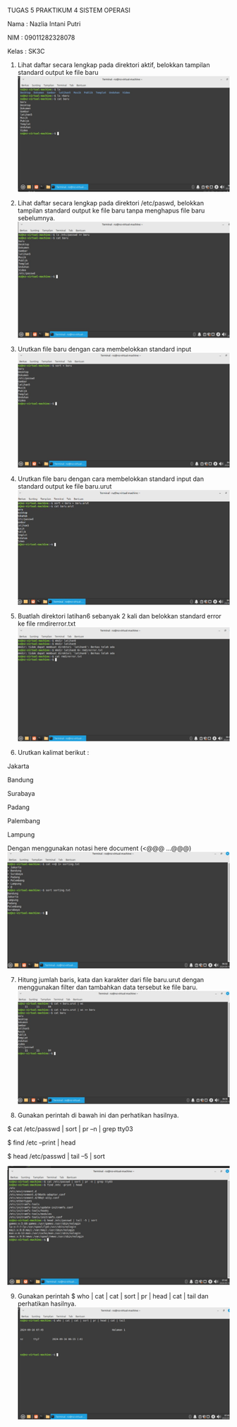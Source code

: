 TUGAS 5 PRAKTIKUM 4 SISTEM OPERASI 


Nama    : Nazlia Intani Putri

NIM     : 09011282328078

Kelas   : SK3C



1. Lihat daftar secara lengkap pada direktori aktif, belokkan tampilan standard output ke file
baru 
![Alt Text](https://github.com/Nazlia16/Nazlia-Intani-Putri-09011282328078-SK3C-Sistem-Operasi/blob/main/GALERI%20SO%20P5/1.jpg)

2. Lihat daftar secara lengkap pada direktori /etc/paswd, belokkan tampilan standard output
ke file baru tanpa menghapus file baru sebelumnya.
![Alt Text](https://github.com/Nazlia16/Nazlia-Intani-Putri-09011282328078-SK3C-Sistem-Operasi/blob/main/GALERI%20SO%20P5/2.jpg)

3. Urutkan file baru dengan cara membelokkan standard input
![Alt Text](https://github.com/Nazlia16/Nazlia-Intani-Putri-09011282328078-SK3C-Sistem-Operasi/blob/main/GALERI%20SO%20P5/3.jpg)

4. Urutkan file baru dengan cara membelokkan standard input dan standard output ke file
baru.urut
![Alt Text](https://github.com/Nazlia16/Nazlia-Intani-Putri-09011282328078-SK3C-Sistem-Operasi/blob/main/GALERI%20SO%20P5/4.jpg)

5. Buatlah direktori latihan6 sebanyak 2 kali dan belokkan standard error ke file
rmdirerror.txt
![Alt Text](https://github.com/Nazlia16/Nazlia-Intani-Putri-09011282328078-SK3C-Sistem-Operasi/blob/main/GALERI%20SO%20P5/5.jpg)

6. Urutkan kalimat berikut :

Jakarta

Bandung

Surabaya

Padang

Palembang

Lampung

Dengan menggunakan notasi here document (<@@@ …@@@)
![Alt Text](https://github.com/Nazlia16/Nazlia-Intani-Putri-09011282328078-SK3C-Sistem-Operasi/blob/main/GALERI%20SO%20P5/6.jpg)


7. Hitung jumlah baris, kata dan karakter dari file baru.urut dengan menggunakan filter dan
tambahkan data tersebut ke file baru.
![Alt Text](https://github.com/Nazlia16/Nazlia-Intani-Putri-09011282328078-SK3C-Sistem-Operasi/blob/main/GALERI%20SO%20P5/7.jpg)


8. Gunakan perintah di bawah ini dan perhatikan hasilnya.

$ cat /etc/passwd | sort | pr –n | grep tty03

$ find /etc –print | head

$ head /etc/passwd | tail –5 | sort

![Alt Text](https://github.com/Nazlia16/Nazlia-Intani-Putri-09011282328078-SK3C-Sistem-Operasi/blob/main/GALERI%20SO%20P5/8.jpg)


9. Gunakan perintah $ who | cat | cat | sort | pr | head | cat | tail dan perhatikan hasilnya.
![Alt Text](https://github.com/Nazlia16/Nazlia-Intani-Putri-09011282328078-SK3C-Sistem-Operasi/blob/main/GALERI%20SO%20P5/9.jpg)
